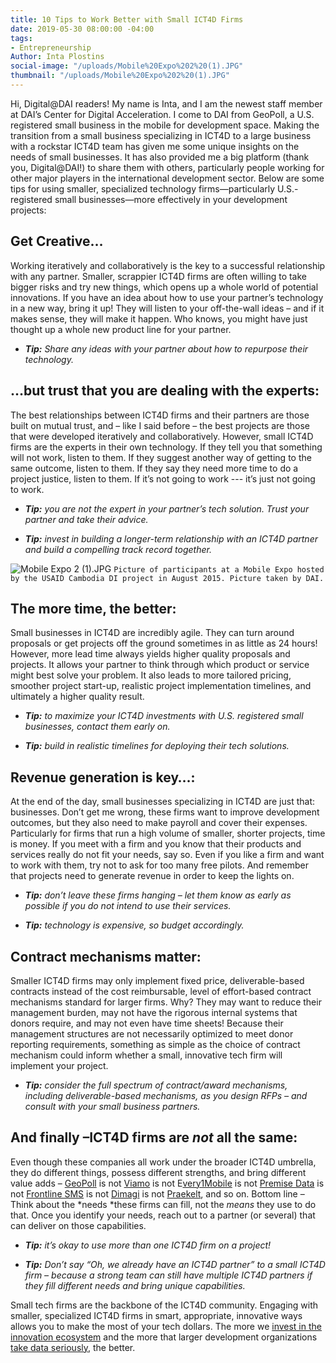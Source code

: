 ```yaml
---
title: 10 Tips to Work Better with Small ICT4D Firms
date: 2019-05-30 08:00:00 -04:00
tags:
- Entrepreneurship
Author: Inta Plostins
social-image: "/uploads/Mobile%20Expo%202%20(1).JPG"
thumbnail: "/uploads/Mobile%20Expo%202%20(1).JPG"
---
```


Hi, Digital@DAI readers! My name is Inta, and I am the newest staff member at DAI’s Center for Digital Acceleration. I come to DAI from GeoPoll, a U.S. registered small business in the mobile for development space. Making the transition from a small business specializing in ICT4D to a large business with a rockstar ICT4D team has given me some unique insights on the needs of small businesses. It has also provided me a big platform (thank you, Digital@DAI!) to share them with others, particularly people working for other major players in the international development sector. Below are some tips for using smaller, specialized technology firms—particularly U.S.-registered small businesses—more effectively in your development projects:

<!--more-->

## Get Creative…

Working iteratively and collaboratively is the key to a successful relationship with any partner. Smaller, scrappier ICT4D firms are often willing to take bigger risks and try new things, which opens up a whole world of potential innovations. If you have an idea about how to use your partner’s technology in a new way, bring it up! They will listen to your off-the-wall ideas – and if it makes sense, they will make it happen. Who knows, you might have just thought up a whole new product line for your partner.

* ***Tip:** Share any ideas with your partner about how to repurpose their technology.*

## …but trust that you are dealing with the experts:

The best relationships between ICT4D firms and their partners are those built on mutual trust, and – like I said before – the best projects are those that were developed iteratively and collaboratively. However, small ICT4D firms are the experts in their own technology. If they tell you that something will not work, listen to them. If they suggest another way of getting to the same outcome, listen to them. If they say they need more time to do a project justice, listen to them. If it’s not going to work --- it’s just not going to work.

* ***Tip:** you are not the expert in your partner’s tech solution. Trust your partner and take their advice.*

* ***Tip:*** *invest in building a longer-term relationship with an ICT4D partner and build a compelling track record together.*

![Mobile Expo 2 (1).JPG](/uploads/Mobile%20Expo%202%20(1).JPG)  `Picture of participants at a Mobile Expo hosted by the USAID Cambodia DI project in August 2015. Picture taken by DAI.`

## The more time, the better:

Small businesses in ICT4D are incredibly agile. They can turn around proposals or get projects off the ground sometimes in as little as 24 hours! However, more lead time always yields higher quality proposals and projects. It allows your partner to think through which product or service might best solve your problem. It also leads to more tailored pricing, smoother project start-up, realistic project implementation timelines, and ultimately a higher quality result.

* ***Tip:** to maximize your ICT4D investments with U.S. registered small businesses, contact them early on.*

* ***Tip:** build in realistic timelines for deploying their tech solutions.*

## Revenue generation is key…:

At the end of the day, small businesses specializing in ICT4D are just that: businesses. Don’t get me wrong, these firms want to improve development outcomes, but they also need to make payroll and cover their expenses. Particularly for firms that run a high volume of smaller, shorter projects, time is money. If you meet with a firm and you know that their products and services really do not fit your needs, say so. Even if you like a firm and want to work with them, try not to ask for too many free pilots. And remember that projects need to generate revenue in order to keep the lights on.

* ***Tip:** don’t leave these firms hanging – let them know as early as possible if you do not intend to use their services.*

* ***Tip:** technology is expensive, so budget accordingly.*

## Contract mechanisms matter:

Smaller ICT4D firms may only implement fixed price, deliverable-based contracts instead of the cost reimbursable, level of effort-based contract mechanisms standard for larger firms. Why? They may want to reduce their management burden, may not have the rigorous internal systems that donors require, and may not even have time sheets! Because their management structures are not necessarily optimized to meet donor reporting requirements, something as simple as the choice of contract mechanism could inform whether a small, innovative tech firm will implement your project.

* ***Tip:*** *consider the full spectrum of contract/award mechanisms, including deliverable-based mechanisms, as you design RFPs – and consult with your small business partners.*

## And finally –ICT4D firms are *not* all the same:

Even though these companies all work under the broader ICT4D umbrella, they do different things, possess different strengths, and bring different value adds – [GeoPoll](https://www.geopoll.com/) is not [Viamo](https://viamo.io/) is not E[very1Mobile](https://www.every1mobile.com/) is not [Premise Data](https://www.premise.com/international-development/) is not [Frontline SMS](https://www.frontlinesms.com/) is not [Dimagi](https://www.dimagi.com/) is not [Praekelt](https://www.praekelt.org/), and so on. Bottom line – Think about the \*needs \*these firms can fill, not the *means* they use to do that. Once you identify your needs, reach out to a partner (or several) that can deliver on those capabilities.

* ***Tip:** it’s okay to use more than one ICT4D firm on a project!*

* ***Tip:*** *Don’t say “Oh, we already have an ICT4D partner” to a small ICT4D firm – because a strong team can still have multiple ICT4D partners if they fill different needs and bring unique capabilities.*

Small tech firms are the backbone of the ICT4D community. Engaging with smaller, specialized ICT4D firms in smart, appropriate, innovative ways allows you to make the most of your tech dollars. The more we [invest in the innovation ecosystem](https://dai-global-digital.com/hey-usaid-want-to-promote-innovation.html) and the more that larger development organizations [take data seriously](https://dai-global-digital.com/getting-the-basics-right.html), the better.